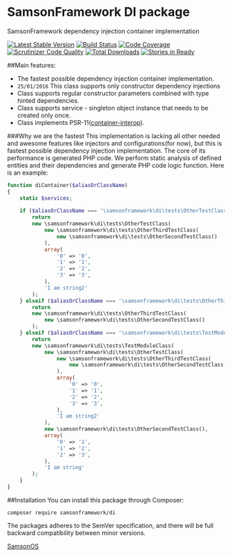 # SamsonFramework DI package
 
SamsonFramework dependency injection container implementation

[![Latest Stable Version](https://poser.pugx.org/samsonframework/di/v/stable.svg)](https://packagist.org/packages/samsonframework/di)
[![Build Status](https://scrutinizer-ci.com/g/samsonframework/di/badges/build.png?b=master)](https://scrutinizer-ci.com/g/samsonframework/di/build-status/master)
[![Code Coverage](https://scrutinizer-ci.com/g/samsonframework/di/badges/coverage.png?b=master)](https://scrutinizer-ci.com/g/samsonframework/di/?branch=master)
[![Scrutinizer Code Quality](https://scrutinizer-ci.com/g/samsonframework/di/badges/quality-score.png?b=master)](https://scrutinizer-ci.com/g/samsonframework/di/?branch=master) 
[![Total Downloads](https://poser.pugx.org/samsonframework/di/downloads.svg)](https://packagist.org/packages/samsonframework/di)
[![Stories in Ready](https://badge.waffle.io/samsonframework/di.png?label=ready&title=Ready)](https://waffle.io/samsonframework/di)

##Main features:
 * The fastest possible dependency injection container implementation.
 * ```25/01/2016``` This class supports only constructor dependency injections
 * Class supports regular constructor parameters combined with type hinted dependencies.
 * Class supports service - singleton object instance that needs to be created only once.
 * Class implements PSR-11([container-interop](https://github.com/container-interop/container-interop)).
 
###Why we are the fastest
This implementation is lacking all other needed and awesome features like injectors and configurations(for now), but
this is fastest possible dependency injection implementation. The core of its performance is generated PHP code. We perform
static analysis of defined entities and their dependencies and generate PHP code logic function. Here is an example:
```php
function diContainer($aliasOrClassName)
{
    static $services;
    
    if ($aliasOrClassName === '\samsonframework\di\tests\OtherTestClass') {
        return 
        new \samsonframework\di\tests\OtherTestClass(
            new \samsonframework\di\tests\OtherThirdTestClass(
                new \samsonframework\di\tests\OtherSecondTestClass()
            ),
            array(
                '0' => '0',
                '1' => '1',
                '2' => '2',
                '3' => '3',
            ),
            'I am string2'
        );
    } elseif ($aliasOrClassName === '\samsonframework\di\tests\OtherThirdTestClass') {
        return 
        new \samsonframework\di\tests\OtherThirdTestClass(
            new \samsonframework\di\tests\OtherSecondTestClass()
        );
    } elseif ($aliasOrClassName === '\samsonframework\di\tests\TestModuleClass') {
        return 
        new \samsonframework\di\tests\TestModuleClass(
            new \samsonframework\di\tests\OtherTestClass(
                new \samsonframework\di\tests\OtherThirdTestClass(
                    new \samsonframework\di\tests\OtherSecondTestClass()
                ),
                array(
                    '0' => '0',
                    '1' => '1',
                    '2' => '2',
                    '3' => '3',
                ),
                'I am string2'
            ),
            new \samsonframework\di\tests\OtherSecondTestClass(),
            array(
                '0' => '1',
                '1' => '2',
                '2' => '3',
            ),
            'I am string'
        );
    }
}
```

##Installation
You can install this package through Composer:

```composer require samsonframework/di```

The packages adheres to the SemVer specification, and there will be full backward compatibility between minor versions.

[SamsonOS](http://samsonos.com)
